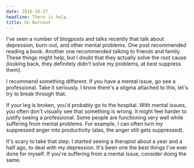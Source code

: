 ```yaml
---
date: 2016-10-27
headline: There is help.
title: On Burnout
---
```


I've seen a number of blogposts and talks recently that talk about depression, burn-out, and other mental problems.  One post recommended reading a book. Another one recommended talking to friends and family. These things might help, but I doubt that they actually solve the root cause (looking back, they definitely didn't solve my problems, at best suppress them).

I recommend something different. If you have a mental issue, go see a professional. Take it seriously.  I know there's a stigma attached to this, let's try to break through that.

If your leg is broken, you'd probably go to the hospital. With mental issues, you often don't visually see that something is wrong. It might feel harder to justify seeing a professional. Some people are functioning very well while suffering from mental problems. For example, I can often turn my suppressed anger into productivity (alas, the anger still gets suppressed).

It's scary to take that step. I started seeing a therapist about a year and a half ago, to deal with my depression. It's been one the best things I've ever done for myself. If you're suffering from a mental issue, consider doing the same.
